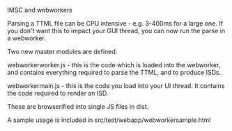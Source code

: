 IMSC and webworkers

Parsing a TTML file can be CPU intensive - e.g. 3-400ms for a large one.  If you don't want this to impact your GUI thread, you can now run the parse in a webworker.

Two new master modules are defined:

webworkerworker.js - this is the code which is loaded into the webworker, and contains everything required to parse the TTML, and to produce ISDs.

webworkermain.js - this is the code you load into your UI thread.  It contains the code required to render an ISD.

These are browserified into single JS files in dist.

A sample usage is included in src/test/webapp/webworkersample.html



